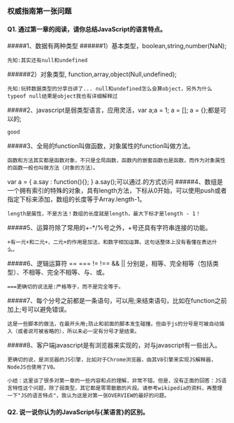 ### 权威指南第一张问题

#### Q1. 通过第一章的阅读，请你总结JavaScript的语言特点。
#####1、数据有两种类型
######1）基本类型，boolean,string,number(NaN);

`先知:其实还有null和undefined`

######2）对象类型, function,array,object(Null,undefined);

`先知:玩转数据类型的分享白讲了... null和undefined怎么会算object，另外为什么typeof null结果是object我也有详细解释过`

#####2、javascript是弱类型语言，应用灵活，var a;a = 1; a = []; a = {};都是可以的;

`good`

#####3、全局的function叫做函数，对象属性的function叫做方法。

`函数和方法其实都是函数对象，不只是全局函数，函数内的嵌套函数也是函数，而作为对象属性的函数一般也叫做方法（对象的方法）。`

var a = {
  a.say : function(){};
}
a.say();可以通过.的方式访问
#####4、数组是一个拥有索引的特殊的对象，具有length方法，下标从0开始，可以使用push或者指定下标来添加，数组的长度等于Array.length-1。

`length是属性，不是方法！数组的长度就是length，最大下标才是length - 1！`

#####5、运算符除了常用的+-*/%号之外，+号还具有字符串连接的功能。

`+有一元+和二元+，二元+的作用是加法，和数字相加运算。这句话整体上没有看懂在表达什么。`

#####6、逻辑运算符 == === != !== && || 分别是，相等、完全相等（包括类型）、不相等、完全不相等、与、或。

`===更确切的说法是:严格等于，而不是完全等于。`

#####7、每个分号之前都是一条语句，可以用;来结束语句，比如在function之前加上;号可以避免错误。

`这是一些脚本的做法，在最开头用;防止和前面的脚本发生碰撞。但由于js的分号是可被自动插入（或者说可被省略的），所以未必一定有分号才是结束。`

#####8、客户端javascript是有浏览器来实现的，对与javascript有一些出入。

`更确切的说，是浏览器的JS引擎，比如对于Chrome浏览器，由其V8引擎来实现JS解释器，NodeJS也使用了V8。`


`小结：这里谈了很多对第一章的一些内容和点的理解，非常不错。但是，没有正面的回答：JS语言特性这个问题，除了弱类型，其它都是零零散散的片段。请参考wikipedia的资料，再整理一下"JS的语言特点"，我认为这是对第一张OVERVIEW的最好的问题。`


#### Q2. 说一说你认为的JavaScript与{某语言}的区别。
